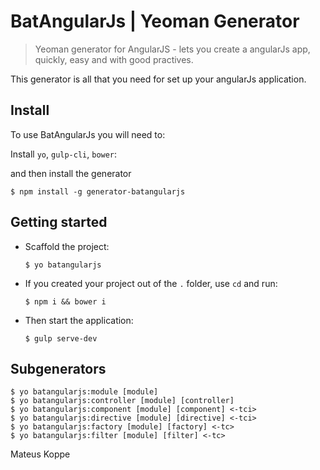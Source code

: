 # BatAngularJs | Yeoman Generator

> Yeoman generator for AngularJS - lets you create a angularJs app, quickly, easy and with good practives.

This generator is all that you need for set up your angularJs application.

## Install

To use BatAngularJs you will need to:

Install `yo`, `gulp-cli`, `bower`:

and then install the generator

```
$ npm install -g generator-batangularjs
```

## Getting started

* Scaffold the project:

  ```
  $ yo batangularjs
  ```

* If you created your project out of the `.` folder, use `cd` and run:

  ```
  $ npm i && bower i
  ```

* Then start the application:

  ```
  $ gulp serve-dev
  ```

## Subgenerators

```
$ yo batangularjs:module [module]
$ yo batangularjs:controller [module] [controller]
$ yo batangularjs:component [module] [component] <-tci>
$ yo batangularjs:directive [module] [directive] <-tci>
$ yo batangularjs:factory [module] [factory] <-tc>
$ yo batangularjs:filter [module] [filter] <-tc>
```

Mateus Koppe

